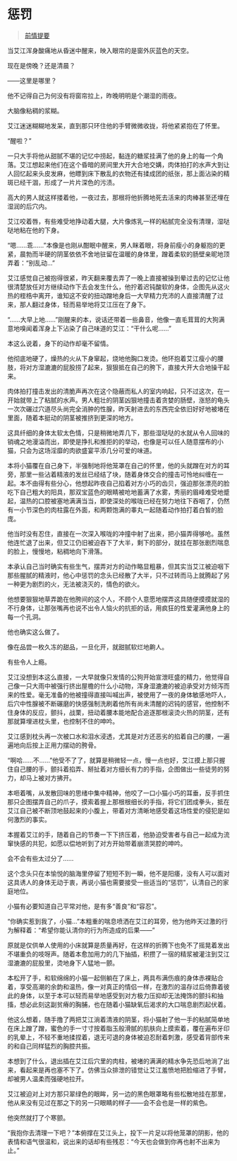# 惩罚
> [前情提要](惩罚-序.html)　


当艾江浑身酸痛地从昏迷中醒来，映入眼帘的是窗外灰蓝色的天空。

现在是傍晚？还是清晨？

——这里是哪里？

他不记得自己为何没有将窗帘拉上，昨晚明明是个潮湿的雨夜。

大脑像粘稠的浆糊。

艾江迷迷糊糊地发呆，直到那只环住他的手臂微微收拢，将他紧紧抱在了怀里。

“醒啦？”

一只大手将他从甜腻不堪的记忆中捞起，黏连的糖浆挂满了他的身上的每一个角落。艾江想起来他们在这个昏暗的房间里大开大合地交媾，肉体拍打的水声大到让人回忆起来头皮发麻，他瞟到床下散乱的衣物还有揉成团的纸张，那上面沾染的精斑已经干涸，形成了一片片深色的污渍。

高大的男人就这样搂着他，一夜过去，那根将他折腾地死去活来的肉棒甚至还埋在湿润的后穴内。

艾江咬着唇，有些难受地挣动着大腿，大片像炼乳一样的粘腻完全没有清理，湿哒哒地粘在他的下身。

“嗯……乖……”本像是也刚从酣眠中醒来，男人眯着眼，将身前瘦小的身躯抱的更紧，晨勃而半硬的阴茎依依不舍地驻留在温暖的身体里，蹭着柔软的肠壁亲昵地顶弄着：“别乱动…”

艾江感觉自己被抱得很紧，昨天翻来覆去弄了一晚上直接被操到晕过去的记忆让他很清楚放任对方继续动作下去会发生什么，他拧着迟钝酸软的身体，企图先从这火热的桎梏中离开，谁知这不安的扭动蹭地身后一大早精力充沛的人直接清醒了过来，那人翻过身体，轻而易举地将艾江压在了身下。

“……大早上地……”刚醒来的本，说话还带着一些鼻音，他像一直毛茸茸的大狗满意地嗅闻着浑身上下沾染了自己味道的艾江：“干什么呢……”

本这么说着，身下的动作却毫不留情。

他彻底地硬了，燥热的火从下身窜起，烧地他胸口发烫。他环抱着艾江瘦小的腰肢，将对方湿漉漉的屁股捞了起来，狠狠抵在自己的胯下，直接大开大合地操干起来。

肉体拍打撞击发出的清脆声再次在这个隐蔽而私人的室内响起，只不过这次，在一开始就带上了粘腻的水声。男人粗壮的阴茎凶狠地撞击着贪婪的肠壁，涨怒的龟头一次次碾过穴道尽头尚完全消肿的性腺，昨天射进去的东西完全依旧好好地被堵在里面，随着本挺动的阴茎被推挤到更深的地方。

这具纤细的身体太软太色情，只是稍微地弄几下，那些湿哒哒的水就从令人回味的销魂之地漫溢而出，即使是挣扎和推拒的的举动，也像是可以任人随意摆布的小猫，只会为这场淫靡的肉欲盛宴平添几分可爱的味道。

本将小猫覆在自己身下，半强制地将他笼罩在自己的怀里，他的头就蹭在对方的耳旁，那里一些沾着精液的发丝已经结了块，随着身体交合的撞击可怜地纠缠在一起。本不由得有些分心，他想起昨夜自己掐着对方小巧的齿贝，强迫那张漂亮的脸吃下自己粗大的阳具，那双宝蓝色的眼睛被呛地蓄满了水雾，秀丽的眉峰难受地蹙起，温热的口腔被塞地满满当当，即使深处的喉咙已经在努力地往下吞咽了，仍然有一小节深色的肉柱露在外面，和两颗饱满的睾丸一起随着动作拍打着白皙的脸庞。

他当时没有忍住，直接在一次深入喉咙的冲撞中射了出来，把小猫弄得够呛。虽然他连忙退了出来，但艾江仍旧被迫吞下了大半，剩下的部分，就挂在那张剧烈喘息的脸上，慢慢地，粘稠地向下滑落。

本承认自己当时确实有些生气，摆弄对方的动作略显粗暴，但其实当艾江被迫咽下那些腥腻的精液时，他心中惩罚的念头已经散了大半，只不过转而马上就腾起了另一种更为剧烈的火，无法被浇灭的，情色的欲火。

他想要狠狠地草弄跪在他胯间的这个人，不顾个人意愿地摆弄这具随便摸摸就湿的不行身体，让那张嘴再也说不出令人恼火的抗拒的话，用疯狂的性爱灌满他身上的每一个孔洞。

他也确实这么做了。

像在品尝一枚久冻的甜品，一旦化开，就甜腻软烂地齁人。

有些令人上瘾。

艾江没想到本这么直接，一大早就像只发情的公狗开始宣泄旺盛的精力，他觉得自己像一只大雨中被强行挤出屋檐的什么小动物，浑身湿漉漉的被迫承受对方倾泻而来的性爱。毫无准备的他被撞得直接叫喊出声，被使用了一夜的身体敏感地吓人，后穴中性腺被不断碾磨的快感强制洗刷着他所有尚未清醒的迟钝的感官，他控制不住身体的反应，颤抖，战栗，扭动着腰本能地配合追逐那根滚烫火热的阴茎，还有那就算埋进枕头里，也控制不住的呻吟。

艾江感到枕头再一次被口水和泪水浸透，尤其是对方还恶劣的掐着自己的腰，一遍遍地向后按上正用力摆动的胯骨。

“啊哈……不……”他受不了了，就算是稍微轻一点，慢一点也好，艾江摸上那只握住自己腰的手，颤抖着掐弄、掰扯着对方细长有力的手指，企图做出一些徒劳的努力，却马上被对方拂开。

本咂着嘴，从发散回味的思绪中集中精神，他咬了一口小猫小巧的耳垂，反手抓住那只企图摆弄自己的爪子，摸索着握上那根根细长的手指，将它们团成拳头，抵在艾江自己被不断顶地鼓起来的小腹上，带着对方清晰地感受着这场性爱的侵犯是如何激烈的事实。

本握着艾江的手，随着自己的节奏一下下挤压着，他胁迫受害者与自己一起成为流窜快感的共犯，如愿以偿地听到了对方开始带着崩溃哭腔的呻吟。

会不会有些太过分了……

这个念头只在本愉悦的脑海里停留了短短不到一瞬，他不是阳痿，没有人可以面对这具诱人的身体无动于衷，再说小猫也需要接受一些适当的“惩罚”，认清自己的家庭地位。

小猫有必要知道自己平常对他，是有多“善良”和“容忍”。

“你确实惹到我了，小猫…”本粗重的喘息喷洒在艾江的耳旁，他为他昨天过激的行为解释着：“希望你能认清你的行为所造成的后果——”

原就是仅供单人使用的小床就算是质量再好，在这样的折腾下也免不了摇晃着发出不堪重负的吱呀声。随着本愈加用力的几下抽插，积攒了一宿的精浆被灌注到艾江湿漉漉的屁股里，烫地身下人猛地一颤。

本松开了手，和软绵绵的小猫一起侧躺在了床上，两具布满伤痕的身体赤裸贴合着，享受高潮的余韵和温热，像一对真正的情侣一样，在激烈的温存过后倚靠着彼此的身体，以至于本可以轻而易举地感受到对方极力压抑却无法掩饰的颤抖和抽搐，想必此刻这副贫瘠的胸脯，也在随着小猫缺氧后渴求的大口喘息剧烈起伏着。

他这么想着，随手撸了两把艾江淌着清液的阴茎，将小猫射了他一手的粘腻简单地在床上蹭了蹭，蜜色的手一寸寸按着脂玉般滑腻的肌肤向上摸索着，覆在遍布牙印的乳晕上，不轻不重地揉捏着，退无可退的身体被迫忍耐着刺激，感受着背部传来的和自己同样猛烈的胸腔共振。

本想到了什么，退出插在艾江后穴里的肉柱，被堵的满满的精水争先恐后地淌了出来，看起来是再也塞不下了。仿佛当众排泄的错觉让艾江羞愤地把脸缩进了手臂，却被男人温柔而强硬地拉开。

艾江被迫对上对方那只翠绿色的眼眸，另一边的黑色眼罩略有些松散地挂在那里，他从来没有见过在那之下的另一只眼睛的样子——会不会也是一样的紫色。

他突然就打了个寒颤。

“我抱你去清理一下吧？”本俯撑在艾江头上，投下一片足以将他笼罩的阴影，他的表情和语气很温和，说出来的话却有些残忍：“今天也会做到你再也射不出来为止。”

